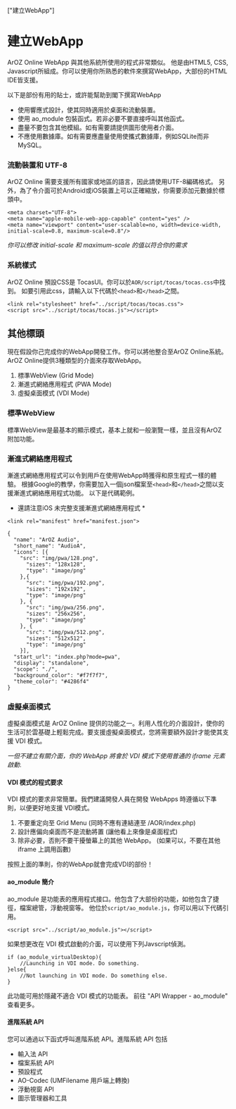 ["建立WebApp"]
# 建立WebApp
ArOZ Online WebApp 與其他系統所使用的程式非常類似。 他是由HTML5, CSS, Javascript所組成。你可以使用你所熟悉的軟件來撰寫WebApp，大部份的HTML IDE皆支援。


以下是部份有用的貼士，或許能幫助到閣下撰寫WebApp

- 使用響應式設計，使其同時適用於桌面和流動裝置。
- 使用 ao_module 包裝函式。若非必要不要直接呼叫其他函式。
- 盡量不要包含其他模組。如有需要請提供圖形使用者介面。
- 不應使用數據庫。如有需要應盡量使用使攜式數據庫，例如SQLite而非MySQL。

### 流動裝置和 UTF-8
ArOZ Online 需要支援所有國家或地區的語言，因此請使用UTF-8編碼格式。
另外，為了令介面可於Android或iOS裝置上可以正確縮放，你需要添加元數據於標頭中。

```
<meta charset="UTF-8">
<meta name="apple-mobile-web-app-capable" content="yes" />
<meta name="viewport" content="user-scalable=no, width=device-width, initial-scale=0.8, maximum-scale=0.8"/>
```

*你可以修改 initial-scale 和 maximum-scale 的值以符合你的需求*

### 系統樣式
ArOZ Online 預設CSS是 TocasUI。你可以於```AOR/script/tocas/tocas.css```中找到。 
如要引用此css，請輸入以下代碼於```<head>```和```</head>```之間。

```
<link rel="stylesheet" href="../script/tocas/tocas.css">
<script src="../script/tocas/tocas.js"></script>
```

## 其他標頭
現在假設你己完成你的WebApp開發工作。你可以將他整合至ArOZ Online系統。ArOZ Online提供3種類型的介面來存取WebApp。

1. 標準WebView (Grid Mode)
2. 漸進式網絡應用程式 (PWA Mode)
3. 虛擬桌面模式 (VDI Mode)

### 標準WebView
標準WebView是最基本的顯示模式，基本上就和一般瀏覽一樣，並且沒有ArOZ 附加功能。

### 漸進式網絡應用程式
漸進式網絡應用程式可以令到用戶在使用WebApp時獲得和原生程式一樣的體驗。
根據Google的教學，你需要加入一個json檔案至```<head>```和```</head>```之間以支援漸進式網絡應用程式功能。
以下是代碼範例。
* 還請注意iOS 未完整支援漸進式網絡應用程式 *

```
<link rel="manifest" href="manifest.json">
```

```
{
  "name": "ArOZ Audio",
  "short_name": "AudioA",
  "icons": [{
    "src": "img/pwa/128.png",
      "sizes": "128x128",
      "type": "image/png"
    },{
      "src": "img/pwa/192.png",
      "sizes": "192x192",
      "type": "image/png"
    }, {
      "src": "img/pwa/256.png",
      "sizes": "256x256",
      "type": "image/png"
    }, {
      "src": "img/pwa/512.png",
      "sizes": "512x512",
      "type": "image/png"
    }],
  "start_url": "index.php?mode=pwa",
  "display": "standalone",
  "scope": "./",
  "background_color": "#f7f7f7",
  "theme_color": "#4286f4"
}

```

### 虛擬桌面模式
虛擬桌面模式是 ArOZ Online 提供的功能之一。利用人性化的介面設計，使你的生活可於雲基礎上輕鬆完成。要支援虛擬桌面模式，您將需要額外設計才能使其支援 VDI 模式。

*一但不建立有關介面，你的 WebApp 將會於 VDI 模式下使用普通的 iframe 元素啟動*.

#### VDI 模式的程式要求
VDI 模式的要求非常簡單。我們建議開發人員在開發 WebApps 時遵循以下準則，以便更好地支援 VDI模式。

1. 不要重定向至 Grid Menu (同時不應有連結連至 /AOR/index.php)
2. 設計應偏向桌面而不是流動將置 (讓他看上來像是桌面程式)
3. 除非必要，否則不要干擾螢幕上的其他 WebApp。 (如果可以，不要在其他 iframe 上調用函數)

按照上面的準則，你的WebApp就會完成VDI的部份！

#### ao_module 簡介
ao_module 是功能表的應用程式接口。他包含了大部份的功能，如他包含了捷徑，檔案總管，浮動視窗等。
他位於```script/ao_module.js```，你可以用以下代碼引用。

```
<script src="../script/ao_module.js"></script>
```

如果想更改在 VDI 模式啟動的介面，可以使用下列Javscript偵測。

```
if (ao_module_virtualDesktop){
	//Launching in VDI mode. Do something.
}else{
	//Not launching in VDI mode. Do something else.
}

```

此功能可用於隱藏不適合 VDI 模式的功能表。
前往 "API Wrapper - ao_module" 查看更多。

#### 進階系統 API
您可以通過以下函式呼叫進階系統 API。進階系統 API 包括
- 輸入法 API
- 檔案系統 API
- 預設程式
- AO-Codec (UMFilename 用戶端上轉換)
- 浮動視窗 API
- 圖示管理器和工具

